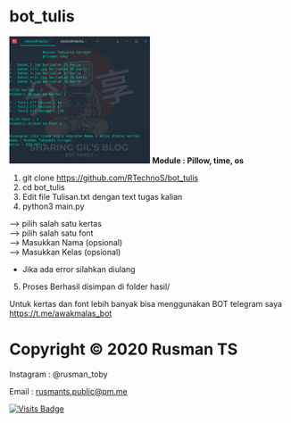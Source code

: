# bot_tulis
<img width=50% src="Screenshot.png">
<b>Module : Pillow, time, os</b>

1. git clone https://github.com/RTechnoS/bot_tulis
2. cd bot_tulis
4. Edit file Tulisan.txt dengan text tugas kalian
3. python3 main.py

--> pilih salah satu kertas</br>
--> pilih salah satu font</br>
--> Masukkan Nama (opsional)</br>
--> Masukkan Kelas (opsional)</br>

* Jika ada error silahkan diulang

5. Proses Berhasil disimpan di folder hasil/

Untuk kertas dan font lebih banyak
bisa menggunakan BOT telegram saya
https://t.me/awakmalas_bot


# Copyright © 2020 Rusman TS
Instagram : @rusman_toby

Email : rusmants.public@pm.me


[![Visits Badge](https://badges.pufler.dev/visits/RTechnoS/bot_tulis?style=for-the-badge&color=blue)](https://github.com/RTechnoS/RTechnoS)
